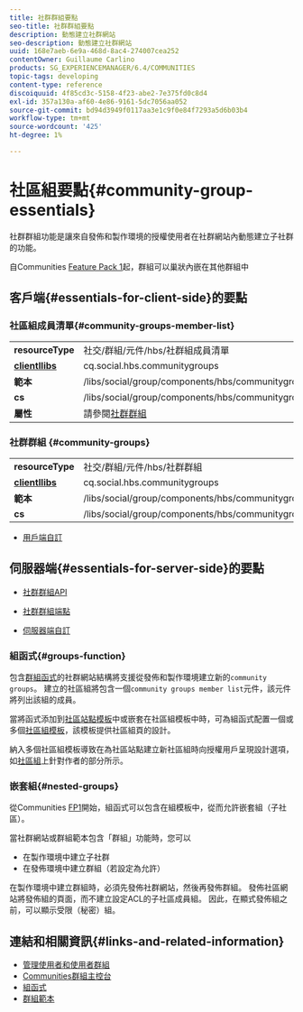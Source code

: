 ```yaml
---
title: 社群群組要點
seo-title: 社群群組要點
description: 動態建立社群網站
seo-description: 動態建立社群網站
uuid: 168e7aeb-6e9a-468d-8ac4-274007cea252
contentOwner: Guillaume Carlino
products: SG_EXPERIENCEMANAGER/6.4/COMMUNITIES
topic-tags: developing
content-type: reference
discoiquuid: 4f85cd3c-5158-4f23-abe2-7e375fd0c8d4
exl-id: 357a130a-af60-4e86-9161-5dc7056aa052
source-git-commit: bd94d3949f0117aa3e1c9f0e84f7293a5d6b03b4
workflow-type: tm+mt
source-wordcount: '425'
ht-degree: 1%

---
```


# 社區組要點{#community-group-essentials}

社群群組功能是讓來自發佈和製作環境的授權使用者在社群網站內動態建立子社群的功能。

自Communities [Feature Pack 1](deploy-communities.md#latestfeaturepack)起，群組可以巢狀內嵌在其他群組中

## 客戶端{#essentials-for-client-side}的要點

### 社區組成員清單{#community-groups-member-list}

<table> 
 <tbody>
  <tr>
   <td> <strong>resourceType</strong></td> 
   <td>社交/群組/元件/hbs/社群組成員清單</td> 
  </tr>
  <tr>
   <td> <a href="clientlibs.md"><strong>clientllibs</strong></a></td> 
   <td>cq.social.hbs.communitygroups</td> 
  </tr>
  <tr>
   <td> <strong>範本</strong></td> 
   <td> /libs/social/group/components/hbs/communitygroupmemberlist/communitygroupmemberlist.hbs<br /> </td> 
  </tr>
  <tr>
   <td> <strong>cs</strong></td> 
   <td> /libs/social/group/components/hbs/communitygroupmemberlist/clientlibs/memberList.css</td> 
  </tr>
  <tr>
   <td><strong>屬性</strong></td> 
   <td>請參閱<a href="creating-groups.md">社群群組</a></td> 
  </tr>
 </tbody>
</table>

### 社群群組 {#community-groups}

<table> 
 <tbody>
  <tr>
   <td> <strong>resourceType</strong></td> 
   <td>社交/群組/元件/hbs/社群群組</td> 
  </tr>
  <tr>
   <td> <a href="clientlibs.md"><strong>clientllibs</strong></a></td> 
   <td>cq.social.hbs.communitygroups</td> 
  </tr>
  <tr>
   <td> <strong>範本</strong></td> 
   <td> /libs/social/group/components/hbs/communitygroups/communitygroups.hbs<br /> </td> 
  </tr>
  <tr>
   <td> <strong>cs</strong></td> 
   <td> /libs/social/group/components/hbs/communitygroupmemberlist/clientlibs/communitygroups.css</td> 
  </tr>
 </tbody>
</table>

* [用戶端自訂](client-customize.md)

## 伺服器端{#essentials-for-server-side}的要點

* [社群群組API](https://helpx.adobe.com/experience-manager/6-4/sites/developing/using/reference-materials/javadoc/com/adobe/cq/social/group/client/api/package-summary.html)

* [社群群組端點](https://helpx.adobe.com/experience-manager/6-4/sites/developing/using/reference-materials/javadoc/com/adobe/cq/social/group/client/endpoints/package-summary.html)

* [伺服器端自訂](server-customize.md)

### 組函式{#groups-function}

包含[群組函式](functions.md#groups-function)的社群網站結構將支援從發佈和製作環境建立新的`community groups`。 建立的社區組將包含一個`community groups member list`元件，該元件將列出該組的成員。

當將函式添加到[社區站點模板](sites.md)中或嵌套在社區組模板中時，可為組函式配置一個或多個[社區組模板](tools-groups.md)，該模板提供社區組頁的設計。

納入多個社區組模板導致在為社區站點建立新社區組時向授權用戶呈現設計選項，如[社區組](creating-groups.md)上針對作者的部分所示。

### 嵌套組{#nested-groups}

從Communities [FP1](deploy-communities.md#latestfeaturepack)開始，組函式可以包含在組模板中，從而允許嵌套組（子社區）。

當社群網站或群組範本包含「群組」功能時，您可以

* 在製作環境中建立子社群
* 在發佈環境中建立群組（若設定為允許）

在製作環境中建立群組時，必須先發佈社群網站，然後再發佈群組。 發佈社區網站將發佈組的頁面，而不建立設定ACL的子社區成員組。 因此，在顯式發佈組之前，可以顯示受限（秘密）組。

## 連結和相關資訊{#links-and-related-information}

* [管理使用者和使用者群組](users.md)
* [Communities群組主控台](groups.md)
* [組函式](functions.md#groups-function)
* [群組範本](tools-groups.md)
